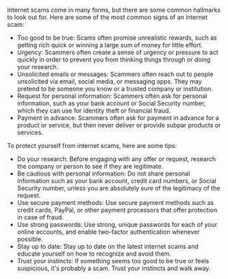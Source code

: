 Internet scams come in many forms, but there are some common hallmarks to look out for. Here are some of the most common signs of an internet scam:  

- Too good to be true: Scams often promise unrealistic rewards, such as getting rich quick or winning a large sum of money for little effort.  
- Urgency: Scammers often create a sense of urgency or pressure to act quickly in order to prevent you from thinking things through or doing your research.  
- Unsolicited emails or messages: Scammers often reach out to people unsolicited via email, social media, or messaging apps. They may pretend to be someone you know or a trusted company or institution.  
- Request for personal information: Scammers often ask for personal information, such as your bank account or Social Security number, which they can use for identity theft or financial fraud.  
- Payment in advance: Scammers often ask for payment in advance for a product or service, but then never deliver or provide subpar products or services.

To protect yourself from internet scams, here are some tips:

- Do your research: Before engaging with any offer or request, research the company or person to see if they are   legitimate.
- Be cautious with personal information: Do not share personal information such as your bank account, credit card   numbers, or Social Security number, unless you are absolutely sure of the legitimacy of the request.
- Use secure payment methods: Use secure payment methods such as credit cards, PayPal, or other payment processors   that offer protection in case of fraud.
- Use strong passwords: Use strong, unique passwords for each of your online accounts, and enable two-factor   authentication whenever possible.
- Stay up to date: Stay up to date on the latest internet scams and educate yourself on how to recognize and avoid   them.
- Trust your instincts: If something seems too good to be true or feels suspicious, it's probably a scam. Trust your instincts and walk away.